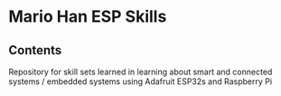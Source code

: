 # Mario Han ESP Skills

## Contents

Repository for skill sets learned in learning about smart and connected systems / embedded systems using Adafruit ESP32s and Raspberry Pi


